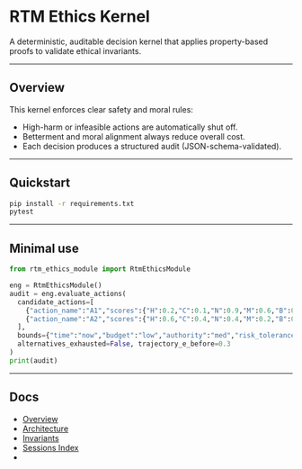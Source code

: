 # RTM Ethics Kernel

A deterministic, auditable decision kernel that applies property-based proofs to validate ethical invariants.

---

## Overview
This kernel enforces clear safety and moral rules:
- High-harm or infeasible actions are automatically shut off.
- Betterment and moral alignment always reduce overall cost.
- Each decision produces a structured audit (JSON-schema-validated).

---

## Quickstart
```bash
pip install -r requirements.txt
pytest
```

---

## Minimal use
```python
from rtm_ethics_module import RtmEthicsModule

eng = RtmEthicsModule()
audit = eng.evaluate_actions(
  candidate_actions=[
    {"action_name":"A1","scores":{"H":0.2,"C":0.1,"N":0.9,"M":0.6,"B":0.7,"F":0.9},"future_risk_e":0.2,"mitigations":["guard"]},
    {"action_name":"A2","scores":{"H":0.6,"C":0.4,"N":0.4,"M":0.2,"B":0.3,"F":0.8},"future_risk_e":0.3,"mitigations":[]},
  ],
  bounds={"time":"now","budget":"low","authority":"med","risk_tolerance":"med"},
  alternatives_exhausted=False, trajectory_e_before=0.3
)
print(audit)
```

---

## Docs
- [Overview](docs/00-Overview.md)  
- [Architecture](docs/01-Architecture.md)  
- [Invariants](docs/02-Invariants.md)  
- [Sessions Index](docs/03-Sessions-Index.md)
- 
